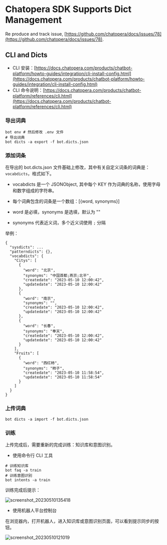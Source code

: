 # Chatopera SDK Supports Dict Management

Re produce and track issue, [https://github.com/chatopera/docs/issues/78](https://github.com/chatopera/docs/issues/78).


## CLI and Dicts

* CLI 安装：[https://docs.chatopera.com/products/chatbot-platform/howto-guides/integration/cli-install-config.html](https://docs.chatopera.com/products/chatbot-platform/howto-guides/integration/cli-install-config.html)
* CLI 命令说明：[https://docs.chatopera.com/products/chatbot-platform/references/cli.html](https://docs.chatopera.com/products/chatbot-platform/references/cli.html)


### 导出词典

```
bot env # 然后修改 .env 文件
# 导出词典
bot dicts -a export -f bot.dicts.json
```

### 添加词条

在导出的 bot.dicts.json 文件基础上修改，其中有关自定义词条的词典是：`vocabdicts`，格式如下。

* vocabdicts 是一个 JSONObject, 其中每个 KEY 作为词典的名称，使用字母和数字组成的字符串。

* 每个词典包含的词条是一个数组：[{word, synonyms}]

* word 是必填，synonyms 是选填，默认为 ""
* synonyms 代表近义词，多个近义词使用 `;` 分隔


举例：

```
{
  "sysdicts": ...
  "patterndicts": {},
  "vocabdicts": {
    "Citys": [
      {
        "word": "北京",
        "synonyms": "中国首都;燕京;北平",
        "createdate": "2023-05-10 12:00:42",
        "updatedate": "2023-05-10 12:00:42"
      },
      {
        "word": "南京",
        "synonyms": "",
        "createdate": "2023-05-10 12:00:42",
        "updatedate": "2023-05-10 12:00:42"
      },
      {
        "word": "长春",
        "synonyms": "奉天",
        "createdate": "2023-05-10 12:00:42",
        "updatedate": "2023-05-10 12:00:42"
      }
    ],
    "Fruits": [
      {
        "word": "西红柿",
        "synonyms": "柿子",
        "createdate": "2023-05-10 11:58:54",
        "updatedate": "2023-05-10 11:58:54"
      }
    ]
  }
}
```

### 上传词典

```
bot dicts -a import -f bot.dicts.json
```


### 训练

上传完成后，需要重新的完成训练：知识库和意图识别。

* 使用命令行 CLI 工具

```
# 训练知识库
bot faq -a train
# 训练意图识别
bot intents -a train
```

训练完成后提示：

![screenshot_20230510135418](https://github.com/chatopera/docs/assets/3538629/8cf36039-2e28-4240-aced-799ae6ef6d59)


* 使用机器人平台控制台

在浏览器内，打开机器人，进入知识库或意图识别页面，可以看到提示同步的按钮。

![screenshot_20230510121019](https://github.com/chatopera/docs/assets/3538629/be8b344e-cef4-4b51-8cf6-8f6a8037f240)
